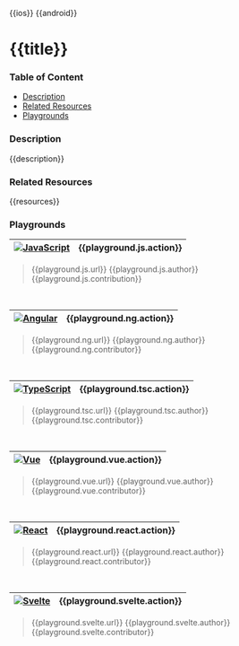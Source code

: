 [javascript-badge]: https://img.shields.io/badge/JavaScript-%E2%9C%93-F7DF1E.svg?logo=JavaScript&logoColor=F7DF1E&labelColor=000000
[typescript-badge]: https://img.shields.io/badge/TypeScript-%E2%9C%93-007ACC.svg?logo=TypeScript&logoColor=007ACC&labelColor=000000
[angular-badge]: https://img.shields.io/badge/Angular-%E2%9C%93-DD0031.svg?logo=Angular&logoColor=DD0031&labelColor=000000
[vue-badge]: https://img.shields.io/badge/Vue.js-%E2%9C%93-4FC08D.svg?logo=Vue.js&logoColor=4FC08D&labelColor=000000
[react-badge]: https://img.shields.io/badge/React-%E2%9C%93-33d8ff.svg?logo=React&logoColor=33d8ff&labelColor=000000
[svelte-badge]: https://img.shields.io/badge/Svelte-%E2%9C%93-f93e02.svg?logo=Svelte&logoColor=f93e02&labelColor=000000
[ios-badge]: https://img.shields.io/badge/ios-%E2%9C%93-949393.svg?logo=apple&logoColor=white
[android-badge]: https://img.shields.io/badge/android-%E2%9C%93-949393.svg?logo=android&logoColor=white


<!-- Platform Support (i.e. ![ios]) -->
{{ios}}
{{android}}


<!-- Project Title -->
# {{title}}


### Table of Content
  - [Description](#description)
  - [Related Resources](#related-resources)
  - [Playgrounds](#playgrounds)


<!-- Project description -->
### Description
{{description}}


<!-- 
Reference any related resources here. These could include;
 * Existing video or blog tutorials that create the same project, or inspired it.
 * A live website or app using the behaviour, style, etc.., the app is trying to replicate.
 * Or perhaps a design from somewhere like dribbble.com inspired the project.
-->
### Related Resources
{{resources}}


<!-- Playground Tables -->
### Playgrounds

| [![JavaScript][javascript-badge]]({{playground.js.url}}) | {{playground.js.action}} |
| :--- | ---: |
> {{playground.js.url}}
> {{playground.js.author}}
> {{playground.js.contribution}}
<br/>

| [![Angular][angular-badge]]({{playground.ng.url}}) | {{playground.ng.action}} |
| :--- | ---: |
> {{playground.ng.url}}
> {{playground.ng.author}}
> {{playground.ng.contributor}}
<br/>

| [![TypeScript][typescript-badge]]({{playground.tsc.url}}) | {{playground.tsc.action}} |
| :--- | ---: |
> {{playground.tsc.url}}
> {{playground.tsc.author}}
> {{playground.tsc.contributor}}
<br/>

| [![Vue][vue-badge]]({{playground.vue.url}}) | {{playground.vue.action}} |
| :--- | ---: |
> {{playground.vue.url}}
> {{playground.vue.author}}
> {{playground.vue.contributor}}
<br/>

| [![React][react-badge]]({{playground.react.url}}) | {{playground.react.action}} |
| :--- | ---: |
> {{playground.react.url}}
> {{playground.react.author}}
> {{playground.react.contributor}}
<br/>

| [![Svelte][svelte-badge]]({{playground.svelte.url}}) | {{playground.svelte.action}} |
| :--- | ---: |
> {{playground.svelte.url}}
> {{playground.svelte.author}}
> {{playground.svelte.contributor}}
<br/>